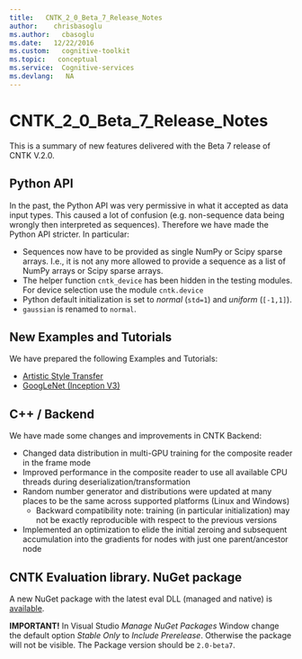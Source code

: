 ```yaml
---
title:   CNTK_2_0_Beta_7_Release_Notes
author:    chrisbasoglu
ms.author:   cbasoglu
ms.date:   12/22/2016
ms.custom:   cognitive-toolkit
ms.topic:   conceptual
ms.service:  Cognitive-services
ms.devlang:   NA
---
```


# CNTK_2_0_Beta_7_Release_Notes

This is a summary of new features delivered with the Beta 7 release of CNTK V.2.0.

## Python API

In the past, the Python API was very permissive in what it accepted as data input types. This caused a lot of confusion (e.g. non-sequence data being wrongly then interpreted as sequences). Therefore we have made the Python API stricter. In particular:

* Sequences now have to be provided as single NumPy or Scipy sparse arrays. I.e., it is not any more allowed to provide a sequence as a list of NumPy arrays or Scipy sparse arrays.
* The helper function ```cntk_device``` has been hidden in the testing modules. For device selection use the module ```cntk.device```
* Python default initialization is set to *normal* (```std=1```) and *uniform* (```[-1,1]```).
* ```gaussian``` is renamed to ```normal```.

## New Examples and Tutorials

We have prepared the following Examples and Tutorials:

* [Artistic Style Transfer](https://github.com/Microsoft/CNTK/blob/v2.0.beta7.0/Tutorials/CNTK_205_Artistic_Style_Transfer.ipynb)
* [GoogLeNet (Inception V3)](https://github.com/Microsoft/CNTK/tree/v2.0.beta7.0/Examples/Image/Classification/GoogLeNet)

## C++ / Backend

We have made some changes and improvements in CNTK Backend:

* Changed data distribution in multi-GPU training for the composite reader in the frame mode
* Improved performance in the composite reader to use all available CPU threads during deserialization/transformation
* Random number generator and distributions were updated at many places to be the same across supported platforms (Linux and Windows)
  * Backward compatibility note: training (in particular initialization) may not be exactly reproducible with respect to the previous versions
* Implemented an optimization to elide the initial zeroing and subsequent accumulation into the gradients for nodes with just one parent/ancestor node 

## CNTK Evaluation library. NuGet package 

A new NuGet package with the latest eval DLL (managed and native) is [available](../NuGet-Package.md). 

 **IMPORTANT!** In Visual Studio *Manage NuGet Packages* Window change the default option *Stable Only* to *Include Prerelease*. Otherwise the package will not be visible. The Package version should be ```2.0-beta7```.
